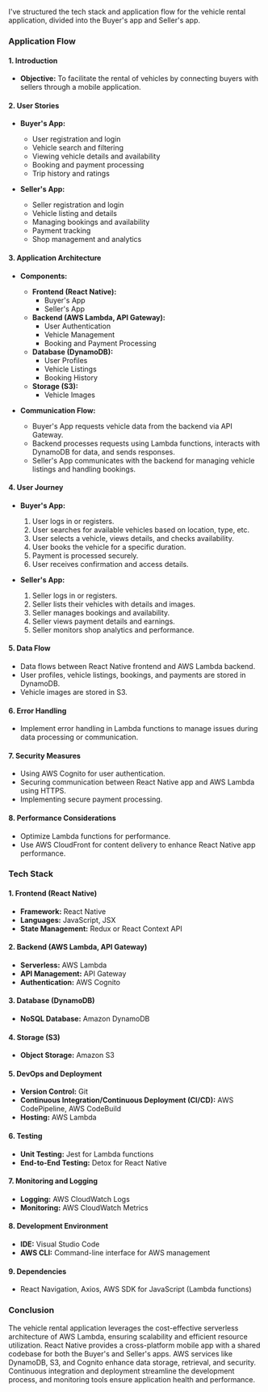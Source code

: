 I've structured the tech stack and application flow for the vehicle rental application, divided into the Buyer's app and Seller's app.

### Application Flow

#### 1. Introduction

- **Objective:** To facilitate the rental of vehicles by connecting buyers with sellers through a mobile application.

#### 2. User Stories

- **Buyer's App:**
  - User registration and login
  - Vehicle search and filtering
  - Viewing vehicle details and availability
  - Booking and payment processing
  - Trip history and ratings

- **Seller's App:**
  - Seller registration and login
  - Vehicle listing and details
  - Managing bookings and availability
  - Payment tracking
  - Shop management and analytics

#### 3. Application Architecture

- **Components:**
  - **Frontend (React Native):**
    - Buyer's App
    - Seller's App
  - **Backend (AWS Lambda, API Gateway):**
    - User Authentication
    - Vehicle Management
    - Booking and Payment Processing
  - **Database (DynamoDB):**
    - User Profiles
    - Vehicle Listings
    - Booking History
  - **Storage (S3):**
    - Vehicle Images

- **Communication Flow:**
  - Buyer's App requests vehicle data from the backend via API Gateway.
  - Backend processes requests using Lambda functions, interacts with DynamoDB for data, and sends responses.
  - Seller's App communicates with the backend for managing vehicle listings and handling bookings.

#### 4. User Journey

- **Buyer's App:**
  1. User logs in or registers.
  2. User searches for available vehicles based on location, type, etc.
  3. User selects a vehicle, views details, and checks availability.
  4. User books the vehicle for a specific duration.
  5. Payment is processed securely.
  6. User receives confirmation and access details.

- **Seller's App:**
  1. Seller logs in or registers.
  2. Seller lists their vehicles with details and images.
  3. Seller manages bookings and availability.
  4. Seller views payment details and earnings.
  5. Seller monitors shop analytics and performance.

#### 5. Data Flow

- Data flows between React Native frontend and AWS Lambda backend.
- User profiles, vehicle listings, bookings, and payments are stored in DynamoDB.
- Vehicle images are stored in S3.

#### 6. Error Handling

- Implement error handling in Lambda functions to manage issues during data processing or communication.

#### 7. Security Measures

- Using AWS Cognito for user authentication.
- Securing communication between React Native app and AWS Lambda using HTTPS.
- Implementing secure payment processing.

#### 8. Performance Considerations

- Optimize Lambda functions for performance.
- Use AWS CloudFront for content delivery to enhance React Native app performance.

### Tech Stack

#### 1. Frontend (React Native)

- **Framework:** React Native
- **Languages:** JavaScript, JSX
- **State Management:** Redux or React Context API

#### 2. Backend (AWS Lambda, API Gateway)

- **Serverless:** AWS Lambda
- **API Management:** API Gateway
- **Authentication:** AWS Cognito

#### 3. Database (DynamoDB)

- **NoSQL Database:** Amazon DynamoDB

#### 4. Storage (S3)

- **Object Storage:** Amazon S3

#### 5. DevOps and Deployment

- **Version Control:** Git
- **Continuous Integration/Continuous Deployment (CI/CD):** AWS CodePipeline, AWS CodeBuild
- **Hosting:** AWS Lambda

#### 6. Testing

- **Unit Testing:** Jest for Lambda functions
- **End-to-End Testing:** Detox for React Native

#### 7. Monitoring and Logging

- **Logging:** AWS CloudWatch Logs
- **Monitoring:** AWS CloudWatch Metrics

#### 8. Development Environment

- **IDE:** Visual Studio Code
- **AWS CLI:** Command-line interface for AWS management

#### 9. Dependencies

- React Navigation, Axios, AWS SDK for JavaScript (Lambda functions)

### Conclusion

The vehicle rental application leverages the cost-effective serverless architecture of AWS Lambda, ensuring scalability and efficient resource utilization. React Native provides a cross-platform mobile app with a shared codebase for both the Buyer's and Seller's apps. AWS services like DynamoDB, S3, and Cognito enhance data storage, retrieval, and security. Continuous integration and deployment streamline the development process, and monitoring tools ensure application health and performance.
